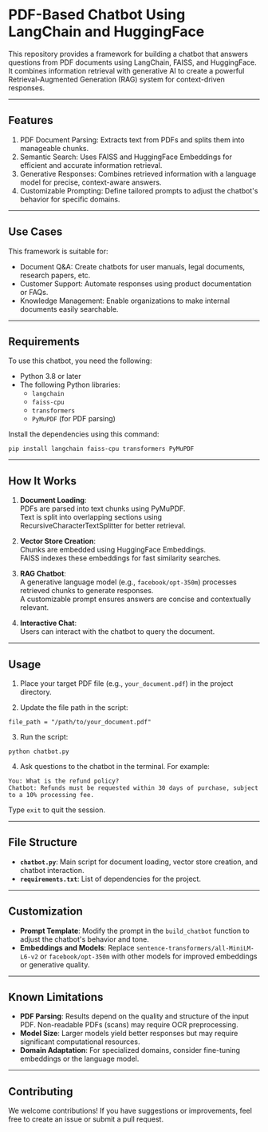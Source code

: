 # **PDF-Based Chatbot Using LangChain and HuggingFace**

This repository provides a framework for building a chatbot that answers questions from PDF documents using LangChain, FAISS, and HuggingFace. It combines information retrieval with generative AI to create a powerful Retrieval-Augmented Generation (RAG) system for context-driven responses.

---

## **Features**

1. PDF Document Parsing: Extracts text from PDFs and splits them into manageable chunks.  
2. Semantic Search: Uses FAISS and HuggingFace Embeddings for efficient and accurate information retrieval.  
3. Generative Responses: Combines retrieved information with a language model for precise, context-aware answers.  
4. Customizable Prompting: Define tailored prompts to adjust the chatbot's behavior for specific domains.  

---

## **Use Cases**

This framework is suitable for:  

- Document Q&A: Create chatbots for user manuals, legal documents, research papers, etc.  
- Customer Support: Automate responses using product documentation or FAQs.  
- Knowledge Management: Enable organizations to make internal documents easily searchable.  

---

## **Requirements**

To use this chatbot, you need the following:  

- Python 3.8 or later  
- The following Python libraries:  
  - `langchain`  
  - `faiss-cpu`  
  - `transformers`  
  - `PyMuPDF` (for PDF parsing)  

Install the dependencies using this command:  

```
pip install langchain faiss-cpu transformers PyMuPDF
```

---

## **How It Works**

1. **Document Loading**:  
   PDFs are parsed into text chunks using PyMuPDF.  
   Text is split into overlapping sections using RecursiveCharacterTextSplitter for better retrieval.  

2. **Vector Store Creation**:  
   Chunks are embedded using HuggingFace Embeddings.  
   FAISS indexes these embeddings for fast similarity searches.  

3. **RAG Chatbot**:  
   A generative language model (e.g., `facebook/opt-350m`) processes retrieved chunks to generate responses.  
   A customizable prompt ensures answers are concise and contextually relevant.  

4. **Interactive Chat**:  
   Users can interact with the chatbot to query the document.  

---

## **Usage**

1. Place your target PDF file (e.g., `your_document.pdf`) in the project directory.  

2. Update the file path in the script:  

```
file_path = "/path/to/your_document.pdf"
```

3. Run the script:  

```
python chatbot.py
```

4. Ask questions to the chatbot in the terminal. For example:  

```
You: What is the refund policy?
Chatbot: Refunds must be requested within 30 days of purchase, subject to a 10% processing fee.
```

Type `exit` to quit the session.  

---

## **File Structure**

- **`chatbot.py`**: Main script for document loading, vector store creation, and chatbot interaction.  
- **`requirements.txt`**: List of dependencies for the project.  

---

## **Customization**

- **Prompt Template**: Modify the prompt in the `build_chatbot` function to adjust the chatbot's behavior and tone.  
- **Embeddings and Models**: Replace `sentence-transformers/all-MiniLM-L6-v2` or `facebook/opt-350m` with other models for improved embeddings or generative quality.  

---

## **Known Limitations**

- **PDF Parsing**: Results depend on the quality and structure of the input PDF. Non-readable PDFs (scans) may require OCR preprocessing.  
- **Model Size**: Larger models yield better responses but may require significant computational resources.  
- **Domain Adaptation**: For specialized domains, consider fine-tuning embeddings or the language model.  

---

## **Contributing**

We welcome contributions! If you have suggestions or improvements, feel free to create an issue or submit a pull request.  
